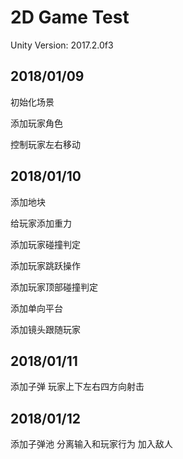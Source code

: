 # 2D Game Test
Unity Version: 2017.2.0f3

## 2018/01/09

初始化场景

添加玩家角色

控制玩家左右移动


## 2018/01/10

添加地块

给玩家添加重力

添加玩家碰撞判定

添加玩家跳跃操作

添加玩家顶部碰撞判定

添加单向平台

添加镜头跟随玩家

## 2018/01/11
添加子弹
玩家上下左右四方向射击

## 2018/01/12
添加子弹池
分离输入和玩家行为
加入敌人